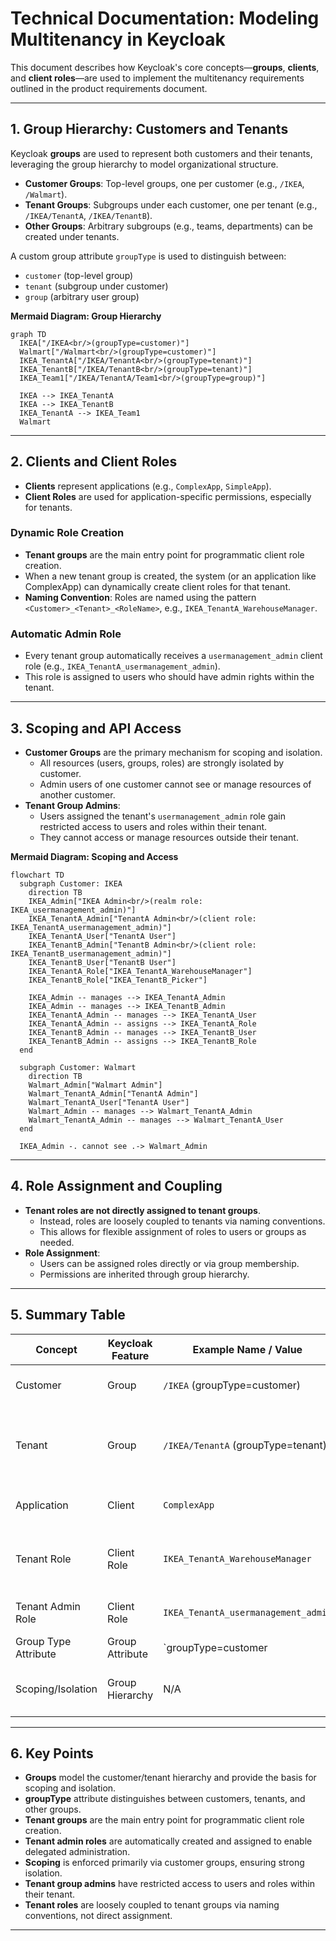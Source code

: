 # Technical Documentation: Modeling Multitenancy in Keycloak

This document describes how Keycloak's core concepts—**groups**, **clients**, and **client roles**—are used to implement the multitenancy requirements outlined in the product requirements document.

---

## 1. Group Hierarchy: Customers and Tenants

Keycloak **groups** are used to represent both customers and their tenants, leveraging the group hierarchy to model organizational structure.

- **Customer Groups**: Top-level groups, one per customer (e.g., `/IKEA`, `/Walmart`).
- **Tenant Groups**: Subgroups under each customer, one per tenant (e.g., `/IKEA/TenantA`, `/IKEA/TenantB`).
- **Other Groups**: Arbitrary subgroups (e.g., teams, departments) can be created under tenants.

A custom group attribute `groupType` is used to distinguish between:
- `customer` (top-level group)
- `tenant` (subgroup under customer)
- `group` (arbitrary user group)

**Mermaid Diagram: Group Hierarchy**

```mermaid
graph TD
  IKEA["/IKEA<br/>(groupType=customer)"]
  Walmart["/Walmart<br/>(groupType=customer)"]
  IKEA_TenantA["/IKEA/TenantA<br/>(groupType=tenant)"]
  IKEA_TenantB["/IKEA/TenantB<br/>(groupType=tenant)"]
  IKEA_Team1["/IKEA/TenantA/Team1<br/>(groupType=group)"]

  IKEA --> IKEA_TenantA
  IKEA --> IKEA_TenantB
  IKEA_TenantA --> IKEA_Team1
  Walmart
```

---

## 2. Clients and Client Roles

- **Clients** represent applications (e.g., `ComplexApp`, `SimpleApp`).
- **Client Roles** are used for application-specific permissions, especially for tenants.

### Dynamic Role Creation

- **Tenant groups** are the main entry point for programmatic client role creation.
- When a new tenant group is created, the system (or an application like ComplexApp) can dynamically create client roles for that tenant.
- **Naming Convention**: Roles are named using the pattern `<Customer>_<Tenant>_<RoleName>`, e.g., `IKEA_TenantA_WarehouseManager`.

### Automatic Admin Role

- Every tenant group automatically receives a `usermanagement_admin` client role (e.g., `IKEA_TenantA_usermanagement_admin`).
- This role is assigned to users who should have admin rights within the tenant.

---

## 3. Scoping and API Access

- **Customer Groups** are the primary mechanism for scoping and isolation.
    - All resources (users, groups, roles) are strongly isolated by customer.
    - Admin users of one customer cannot see or manage resources of another customer.
- **Tenant Group Admins**:
    - Users assigned the tenant's `usermanagement_admin` role gain restricted access to users and roles within their tenant.
    - They cannot access or manage resources outside their tenant.

**Mermaid Diagram: Scoping and Access**

```mermaid
flowchart TD
  subgraph Customer: IKEA
    direction TB
    IKEA_Admin["IKEA Admin<br/>(realm role: IKEA_usermanagement_admin)"]
    IKEA_TenantA_Admin["TenantA Admin<br/>(client role: IKEA_TenantA_usermanagement_admin)"]
    IKEA_TenantA_User["TenantA User"]
    IKEA_TenantB_Admin["TenantB Admin<br/>(client role: IKEA_TenantB_usermanagement_admin)"]
    IKEA_TenantB_User["TenantB User"]
    IKEA_TenantA_Role["IKEA_TenantA_WarehouseManager"]
    IKEA_TenantB_Role["IKEA_TenantB_Picker"]

    IKEA_Admin -- manages --> IKEA_TenantA_Admin
    IKEA_Admin -- manages --> IKEA_TenantB_Admin
    IKEA_TenantA_Admin -- manages --> IKEA_TenantA_User
    IKEA_TenantA_Admin -- assigns --> IKEA_TenantA_Role
    IKEA_TenantB_Admin -- manages --> IKEA_TenantB_User
    IKEA_TenantB_Admin -- assigns --> IKEA_TenantB_Role
  end

  subgraph Customer: Walmart
    direction TB
    Walmart_Admin["Walmart Admin"]
    Walmart_TenantA_Admin["TenantA Admin"]
    Walmart_TenantA_User["TenantA User"]
    Walmart_Admin -- manages --> Walmart_TenantA_Admin
    Walmart_TenantA_Admin -- manages --> Walmart_TenantA_User
  end

  IKEA_Admin -. cannot see .-> Walmart_Admin
```

---

## 4. Role Assignment and Coupling

- **Tenant roles are not directly assigned to tenant groups**.
    - Instead, roles are loosely coupled to tenants via naming conventions.
    - This allows for flexible assignment of roles to users or groups as needed.
- **Role Assignment**:
    - Users can be assigned roles directly or via group membership.
    - Permissions are inherited through group hierarchy.

---

## 5. Summary Table

| Concept                | Keycloak Feature | Example Name / Value                  | Notes                                                      |
|------------------------|------------------|---------------------------------------|------------------------------------------------------------|
| Customer               | Group            | `/IKEA` (groupType=customer)          | Top-level group, strong isolation                          |
| Tenant                 | Group            | `/IKEA/TenantA` (groupType=tenant)    | Subgroup under customer, entry point for role creation     |
| Application            | Client           | `ComplexApp`                          | Represents an application                                  |
| Tenant Role            | Client Role      | `IKEA_TenantA_WarehouseManager`       | Created dynamically, not directly assigned to group        |
| Tenant Admin Role      | Client Role      | `IKEA_TenantA_usermanagement_admin`   | Automatically created for each tenant                      |
| Group Type Attribute   | Group Attribute  | `groupType=customer|tenant|group`     | Used to distinguish group purpose                          |
| Scoping/Isolation      | Group Hierarchy  | N/A                                   | Enforced via customer group boundaries                     |

---

## 6. Key Points

- **Groups** model the customer/tenant hierarchy and provide the basis for scoping and isolation.
- **groupType** attribute distinguishes between customers, tenants, and other groups.
- **Tenant groups** are the main entry point for programmatic client role creation.
- **Tenant admin roles** are automatically created and assigned to enable delegated administration.
- **Scoping** is enforced primarily via customer groups, ensuring strong isolation.
- **Tenant group admins** have restricted access to users and roles within their tenant.
- **Tenant roles** are loosely coupled to tenant groups via naming conventions, not direct assignment.

---
